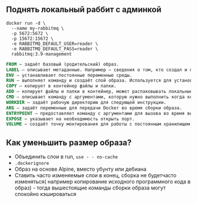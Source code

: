 ## Поднять локальный раббит с админкой

```
docker run -d \
  --name my-rabbitmq \
  -p 5672:5672 \
  -p 15672:15672 \
  -e RABBITMQ_DEFAULT_USER=reader \
  -e RABBITMQ_DEFAULT_PASS=reader \
  rabbitmq:3.9-management
```

```dockerfile
FROM — задаёт базовый (родительский) образ.
LABEL — описывает метаданные. Например — сведения о том, кто создал и поддерживает образ.
ENV — устанавливает постоянные переменные среды.
RUN — выполняет команду и создаёт слой образа. Используется для установки в контейнер пакетов.
COPY — копирует в контейнер файлы и папки.
ADD — копирует файлы и папки в контейнер, может распаковывать локальные .tar-файлы.
CMD — описывает команду с аргументами, которую нужно выполнить когда контейнер будет запущен. Аргументы могут быть переопределены при запуске контейнера. В файле может присутствовать лишь одна инструкция CMD.
WORKDIR — задаёт рабочую директорию для следующей инструкции.
ARG — задаёт переменные для передачи Docker во время сборки образа.
ENTRYPOINT — предоставляет команду с аргументами для вызова во время выполнения контейнера. Аргументы не переопределяются.
EXPOSE — указывает на необходимость открыть порт.
VOLUME — создаёт точку монтирования для работы с постоянным хранилищем.
```

## Как уменьшить размер образа?

- Объединить слои в run, `use - - no-cache`
- `.dockerignore`
- Образ на основе Alpine, вместо убунту или дебиана
- Ставить часто изменяемые слои в конец, сборка не будетчасто изменяться( например копирование исходного программного кода в образ) - тогда вышестоящие команды сборки образа могут спокойно кэшироваться
